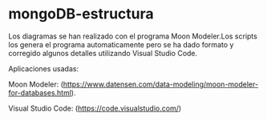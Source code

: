 # mongoDB-estructura

Los diagramas se han realizado con el programa Moon Modeler.Los scripts los genera el programa automaticamente pero 
se ha dado formato y corregido algunos detalles utilizando Visual Studio Code.

Aplicaciones usadas:

Moon Modeler: (https://www.datensen.com/data-modeling/moon-modeler-for-databases.html).

Visual Studio Code: (https://code.visualstudio.com/)
